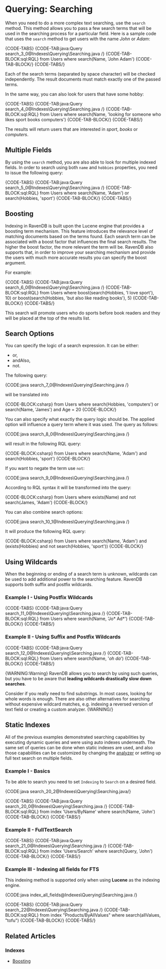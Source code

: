 # Querying: Searching

When you need to do a more complex text searching, use the `search` method. This method allows you to pass a few search terms that will be used in the searching process for a particular field. Here is a sample code
that uses the `search` method to get users with the name *John* or *Adam*:

{CODE-TABS}
{CODE-TAB:java:Query search_3_0@Indexes\Querying\Searching.java /}
{CODE-TAB-BLOCK:sql:RQL}
from Users
where search(Name, 'John Adam')
{CODE-TAB-BLOCK/}
{CODE-TABS/}

Each of the search terms (separated by space character) will be checked independently. The result documents must match exactly one of the passed terms.

In the same way, you can also look for users that have some hobby:

{CODE-TABS}
{CODE-TAB:java:Query search_4_0@Indexes\Querying\Searching.java /}
{CODE-TAB-BLOCK:sql:RQL}
from Users
where search(Name, 'looking for someone who likes sport books computers')
{CODE-TAB-BLOCK/}
{CODE-TABS/}

The results will return users that are interested in *sport*, *books* or *computers*.

## Multiple Fields

By using the `search` method, you are also able to look for multiple indexed fields. In order to search using both `name` and `hobbies` properties, you need to issue the following query:

{CODE-TABS}
{CODE-TAB:java:Query search_5_0@Indexes\Querying\Searching.java /}
{CODE-TAB-BLOCK:sql:RQL}
from Users
where search(Name, 'Adam') or search(Hobbies, 'sport')
{CODE-TAB-BLOCK/}
{CODE-TABS/}

## Boosting

Indexing in RavenDB is built upon the Lucene engine that provides a boosting term mechanism. This feature introduces the relevance level of matching documents based on the terms found. 
Each search term can be associated with a boost factor that influences the final search results. The higher the boost factor, the more relevant the term will be. 
RavenDB also supports that, in order to improve your searching mechanism and provide the users with much more accurate results you can specify the boost argument. 

For example:

{CODE-TABS}
{CODE-TAB:java:Query search_6_0@Indexes\Querying\Searching.java /}
{CODE-TAB-BLOCK:sql:RQL}
from Users
where boost(search(Hobbies, 'I love sport'), 10) or boost(search(Hobbies, 'but also like reading books'), 5)
{CODE-TAB-BLOCK/}
{CODE-TABS/}

This search will promote users who do sports before book readers and they will be placed at the top of the results list.

## Search Options

You can specify the logic of a search expression. It can be either:

* or,
* andAlso,
* not.

The following query:

{CODE:java search_7_0@Indexes\Querying\Searching.java /}

will be translated into

{CODE-BLOCK:csharp}
from Users
where search(Hobbies, 'computers') or search(Name, 'James') and Age = 20
{CODE-BLOCK/}

You can also specify what exactly the query logic should be. The applied option will influence a query term where it was used. The query as follows:

{CODE:java search_8_0@Indexes\Querying\Searching.java /}

will result in the following RQL query:

{CODE-BLOCK:csharp}
from Users
where search(Name, 'Adam') and search(Hobbies, 'sport')
{CODE-BLOCK/}

If you want to negate the term use `not`:

{CODE:java search_9_0@Indexes\Querying\Searching.java /}

According to RQL syntax it will be transformed into the query:

{CODE-BLOCK:csharp}
from Users
where exists(Name) and not search(James, 'Adam')
{CODE-BLOCK/}

You can also combine search options:

{CODE:java search_10_1@Indexes\Querying\Searching.java /}

It will produce the following RQL query:

{CODE-BLOCK:csharp}
from Users
where search(Name, 'Adam') and (exists(Hobbies) and not search(Hobbies, 'sport'))
{CODE-BLOCK/}

## Using Wildcards

When the beginning or ending of a search term is unknown, wildcards can be used to add additional power to the searching feature. RavenDB supports both suffix and postfix wildcards.

### Example I - Using Postfix Wildcards

{CODE-TABS}
{CODE-TAB:java:Query search_11_0@Indexes\Querying\Searching.java /}
{CODE-TAB-BLOCK:sql:RQL}
from Users
where search(Name, 'Jo* Ad*')
{CODE-TAB-BLOCK/}
{CODE-TABS/}

### Example II - Using Suffix and Postfix Wildcards

{CODE-TABS}
{CODE-TAB:java:Query search_12_0@Indexes\Querying\Searching.java /}
{CODE-TAB-BLOCK:sql:RQL}
from Users
where search(Name, '*oh* *da*')
{CODE-TAB-BLOCK/}
{CODE-TABS/}

{WARNING:Warning}
RavenDB allows you to search by using such queries, but you have to be aware that **leading wildcards drastically slow down searches**.

Consider if you really need to find substrings. In most cases, looking for whole words is enough. There are also other alternatives for searching without expensive wildcard matches, e.g. indexing a reversed version of text field or creating a custom analyzer.
{WARNING/}

## Static Indexes

All of the previous examples demonstrated searching capabilities by executing dynamic queries and were using auto indexes underneath. The same set of queries can be done when static indexes are used, and also those capabilities can be customized by changing the [analyzer](../using-analyzers) or setting up full text search on multiple fields.

### Example I - Basics

To be able to search you need to set `Indexing` to `Search` on a desired field.

{CODE:java search_20_2@Indexes\Querying\Searching.java/}

{CODE-TABS}
{CODE-TAB:java:Query search_20_0@Indexes\Querying\Searching.java /}
{CODE-TAB-BLOCK:sql:RQL}
from index 'Users/ByName'
where search(Name, 'John')
{CODE-TAB-BLOCK/}
{CODE-TABS/}

### Example II - FullTextSearch

{CODE-TABS}
{CODE-TAB:java:Query search_21_0@Indexes\Querying\Searching.java /}
{CODE-TAB-BLOCK:sql:RQL}
from index 'Users/Search'
where search(Query, 'John')
{CODE-TAB-BLOCK/}
{CODE-TABS/}

### Example III - Indexing all fields for FTS

This indexing method is supported only when using **Lucene** as the indexing engine.

{CODE:java index_all_fields@Indexes\Querying\Searching.java /}

{CODE-TABS}
{CODE-TAB:java:Query search_22@Indexes\Querying\Searching.java /}
{CODE-TAB-BLOCK:sql:RQL}
from index "Products/ByAllValues"
where search(allValues, "tofu")
{CODE-TAB-BLOCK/}
{CODE-TABS/}

## Related Articles

### Indexes

- [Boosting](../../indexes/boosting)

